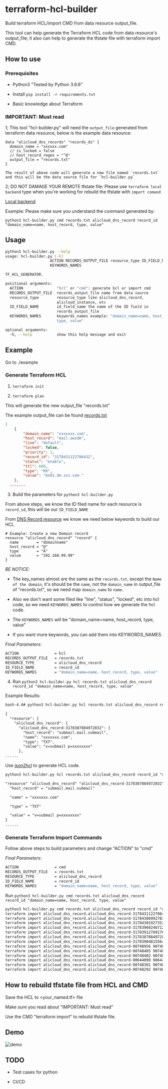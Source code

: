 # terraform-hcl-builder

Build terraform HCL/import CMD from data resource output_file.

This tool can help generate the Terraform HCL code from data resource's output_file; it also can help to generate the tfstate file with terraform import CMD.

## How to use

### Prerequisites

- Python3 "Tested by Python 3.6.6"

- Install `pip install -r requirements.txt`

- Basic knowledge about Terraform

### IMPORTANT: Must read

1; This tool "hcl-builder.py" will need the `output_file` generated from terraform data resource, below is the example data resource:

```hcl
data "alicloud_dns_records" "records_ds" {
  domain_name = "xxxxxx.com"
  // is_locked = false
  // host_record_regex = "^@"
  output_file = "records.txt"
}

The result of above code will generate a new file named `records.txt` and this will be the data source file for `hcl-builder.py`
```

2; DO NOT DAMAGE YOUR REMOTE tfstate file: Please use `terraform local backend` type when you're working for rebuild the tfstate with `import comand`

[Local backend](https://www.terraform.io/docs/backends/types/local.html)

Example:
Please make sure you understand the command generated by:

`python3 hcl-builder.py cmd records.txt alicloud_dns_record record_id "domain_name=name, host_record, type, value"`

## Usage

```bash
python3 hcl-builder.py --help
usage: hcl-builder.py [-h]
                    ACTION RECORDS_OUTPUT_FILE resource_type ID_FIELD_NAME
                    KEYWORDS_NAMES

TF_HCL_GENERATOR.

positional arguments:
  ACTION               "hcl" or "cmd": generate hcl or import cmd
  RECORDS_OUTPUT_FILE  records_output_file name from data source
  resource_type        resource_type like alicloud_dns_record,
                       alicloud_instance, etc
  ID_FIELD_NAME        id_field_name the name of the ID field in
                       records_output_file
  KEYWORDS_NAMES       keywords_names example: "domain_name=name, host_record,
                       type, value"

optional arguments:
  -h, --help           show this help message and exit
```

## Example

Go to ./example

### Generate Terraform HCL

1. `terraform init`

2. `terraform plan`

This will generate the new output_file "records.txt"

The example output_file can be found [records.txt](./example/records.txt)

```json
[
	{
		"domain_name": "xxxxxxx.com",
		"host_record": "mail.awsdm",
		"line": "default",
		"locked": false,
		"priority": 1,
		"record_id": "3178431122706432",
		"status": "enable",
		"ttl": 600,
		"type": "MX",
		"value": "mx01.dm.sss.com."
	},
  .......
```

3. Build the parameters for `python3 hcl-builder.py`

From above steps, we know the ID filed name for each resource is `record_id`, this will be our `ID_FIELD_NAME`

From [DNS Record resource](https://www.terraform.io/docs/providers/alicloud/r/dns_record.html) we know we need below keywords to build our HCL

```hcl
# Example: Create a new Domain record
resource "alicloud_dns_record" "record" {
  name        = "domainname"
  host_record = "@"
  type        = "A"
  value       = "192.168.99.99"
}
```

*BE NOTICE:*

- The key_names almost are the same as the `records.txt`, except the `Name of the domain`, it's should be the `name`, not the `domain_name` in output_file of "records.txt", so we need map `domain_name` to `name`.

- Also we don't want some filed like "line", "status", "locked", etc into hcl code, so we need `KEYWORDS_NAMES` to control how we generate the hcl code.

- The `KEYWORDS_NAMES` will be "domain_name=name, host_record, type, value"

- If you want more keywords, you can add them into KEYWORDS_NAMES.

*Final Parameters:*

```bash
ACTION                = hcl
RECORDS_OUTPUT_FILE   = records.txt
RESOURCE_TYPE         = alicloud_dns_record
ID_FIELD_NAME         = record_id
KEYWORDS_NAMES        = "domain_name=name, host_record, type, value"
```

4. Run `python3 hcl-builder.py hcl records.txt alicloud_dns_record record_id "domain_name=name, host_record, type, value"`

Example Results:

```txt
bash-4.4# python3 hcl-builder.py hcl records.txt alicloud_dns_record record_id "domain_name=name, host_record, type, value"

{
  "resource": {
    "alicloud_dns_record": {
      "alicloud_dns_record-3178387884972032": {
        "host_record": "submail.mail.submail",
        "name": "xxxxxxx.com",
        "type": "TXT",
        "value": "v=submail p=xxxxxxxx"
      },
......
```

Use [json2hcl](https://github.com/kvz/json2hcl) to generate HCL code.

```txt
python3 hcl-builder.py hcl records.txt alicloud_dns_record record_id "domain_name=name, host_record, type, value" | json2hcl

"resource" "alicloud_dns_record" "alicloud_dns_record-3178387884972032" {
  "host_record" = "submail.mail.submail"

  "name" = "xxxxxxx.com"

  "type" = "TXT"

  "value" = "v=submail p=xxxxxxxx"
}
......
```

### Generate Terraform Import Commands

Follow above steps to build parameters and change "ACTION" to "cmd"

*Final Parameters:*

```bash
ACTION                = cmd
RECORDS_OUTPUT_FILE   = records.txt
RESOURCE_TYPE         = alicloud_dns_record
ID_FIELD_NAME         = record_id
KEYWORDS_NAMES        = "domain_name=name, host_record, type, value"
```

Run `python3 hcl-builder.py cmd records.txt alicloud_dns_record record_id "domain_name=name, host_record, type, value"`

```txt
python3 hcl-builder.py cmd records.txt alicloud_dns_record record_id "domain_name=name, host_record, type, value"
terraform import alicloud_dns_record.alicloud_dns_record-3178431122706432 3178431122706432
terraform import alicloud_dns_record.alicloud_dns_record-3178430699278336 3178430699278336
terraform import alicloud_dns_record.alicloud_dns_record-3178430192735232 3178430192735232
terraform import alicloud_dns_record.alicloud_dns_record-3178396024671232 3178396024671232
terraform import alicloud_dns_record.alicloud_dns_record-3178391278917632 3178391278917632
terraform import alicloud_dns_record.alicloud_dns_record-3178387884972032 3178387884972032
terraform import alicloud_dns_record.alicloud_dns_record-3178390481556480 3178390481556480
terraform import alicloud_dns_record.alicloud_dns_record-90748956 90748956
terraform import alicloud_dns_record.alicloud_dns_record-90748405 90748405
terraform import alicloud_dns_record.alicloud_dns_record-90748402 90748402
terraform import alicloud_dns_record.alicloud_dns_record-90644090 90644090
terraform import alicloud_dns_record.alicloud_dns_record-90748301 90748301
terraform import alicloud_dns_record.alicloud_dns_record-90748292 90748292
```

## How to rebuild tfstate file from HCL and CMD

Save the HCL to <your_named.tf> file

Make sure you read about "IMPORTANT: Must read"

Use the CMD "terraform import" to rebuild tfstate file.

## Demo

![demo](./img/demo.gif)

## TODO

- Test cases for python

- CI/CD
